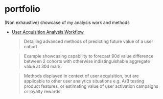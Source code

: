 # portfolio
(Non exhaustive) showcase of my analysis work and methods

* [User Acquisition Analysis Workflow](https://github.com/pyryjh/portfolio/tree/main/customer_acquisition_analytics)
    > Detailing advanced methods of predicting future value of a user cohort

    > Example showcasing capability to forecast 90d value difference between 2 cohorts with otherwise indistinguishable aggregate value at 30d mark.

    > Methods displayed in context of user acquisition, but are applicable to other user analytics situations e.g. A/B testing product features, or estimating value of user activation campaigns or loyalty rewards
